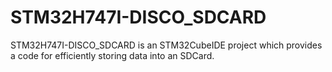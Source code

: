 # STM32H747I-DISCO_SDCARD
 STM32H747I-DISCO_SDCARD is an STM32CubeIDE project which provides a code for efficiently storing data into an SDCard.

